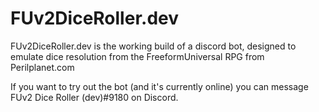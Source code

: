 # FUv2DiceRoller.dev
FUv2DiceRoller.dev is the working build of a discord bot, designed to emulate dice resolution from the FreeformUniversal RPG from Perilplanet.com

If you want to try out the bot (and it's currently online) you can message FUv2 Dice Roller (dev)#9180 on Discord.
